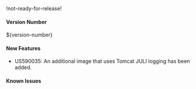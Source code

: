 !not-ready-for-release!

#### Version Number
${version-number}

#### New Features
- US590035: An additional image that uses Tomcat JULI logging has been added.

#### Known Issues
